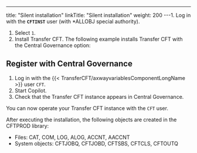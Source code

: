 ---
title: "Silent installation"
linkTitle: "Silent installation"
weight: 200
---1.  Log in with the **`CFTINST`** user (with \*ALLOBJ special authority).
1. Select `1`.
1. Install Transfer CFT. The following example installs Transfer CFT with the Central Governance option:

## Register with Central Governance

1. Log in with the {{< TransferCFT/axwayvariablesComponentLongName >}} user `CFT`.
1. Start Copilot.
1. Check that the Transfer CFT instance appears in Central Governance.

You can now operate your Transfer CFT instance with the `CFT` user.

After executing the installation, the following objects are created in the CFTPROD library:

* Files: CAT, COM, LOG, ALOG, ACCNT, AACCNT
* System objects: CFTJOBQ, CFTJOBD, CFTSBS, CFTCLS, CFTOUTQ
